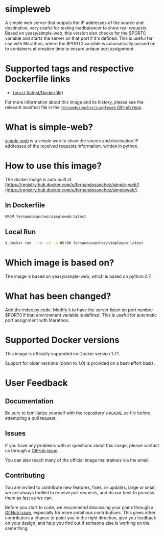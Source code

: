 simpleweb
===
A simple web server that outputs the IP addresses of the source and destination, very useful for testing loadbalancer to show real requests. Based on yeasy/simple-web, this version also checks for the $PORT0 variable and starts the server on that port if it's defined. This is useful for use with Marathon, where the $PORT0 variable is automatically passed on to containers at creation time to ensure unique port assignment.

# Supported tags and respective Dockerfile links

* [`latest` (latest/Dockerfile)](https://github.com/fernandosanchez/simpleweb/blob/master/Dockerfile)

For more information about this image and its history, please see the relevant manifest file in the [`fernandosanchez/simpleweb` GitHub repo](https://github.com/fernandosanchezmunoz/simpleweb).

# What is simple-web?
[simple-web](https://github.com/fernandosanchezmunoz/simpleweb) is a simple web to show the source and destination IP addresses of the received requests information, written in python.


# How to use this image?
The docker image is auto built at [https://registry.hub.docker.com/u/fernandosanchez/simple-web/](https://registry.hub.docker.com/u/fernandosanchez/simpleweb/).


## In Dockerfile
```sh
FROM fernandosanchez/simpleweb:latest
```

## Local Run
```sh
$ docker run --rm -it -p 80:80 fernandosanchez/simpleweb:latest
```

# Which image is based on?
The image is based on yeasy/simple-web, which is based on python:2.7

# What has been changed?
Add the index.py code. Modify it to have the server listen on port number $PORT0 if that environment variable is defined. This is useful for automatic port assignment with Marathon.


# Supported Docker versions

This image is officially supported on Docker version 1.7.1.

Support for older versions (down to 1.0) is provided on a best-effort basis.

# User Feedback
## Documentation
Be sure to familiarize yourself with the [repository's `README.md`](https://github.com/fernandosanchezmunoz/simple-web/blob/master/README.md) file before attempting a pull request.

## Issues
If you have any problems with or questions about this image, please contact us through a [GitHub issue](https://github.com/fernandosanchezmunoz/simple-web/issues).

You can also reach many of the official image maintainers via the email.

## Contributing

You are invited to contribute new features, fixes, or updates, large or small; we are always thrilled to receive pull requests, and do our best to process them as fast as we can.

Before you start to code, we recommend discussing your plans through a [GitHub issue](https://github.com/fernandosanchezmunoz/simple-web/issues), especially for more ambitious contributions. This gives other contributors a chance to point you in the right direction, give you feedback on your design, and help you find out if someone else is working on the same thing.
